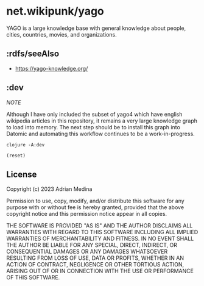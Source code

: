 # net.wikipunk/yago
YAGO is a large knowledge base with general knowledge about people,
cities, countries, movies, and organizations. 

## :rdfs/seeAlso
* https://yago-knowledge.org/

## :dev

*NOTE*

Although I have only included the subset of yago4 which have english
wikipedia articles in this repository, it remains a very large
knowledge graph to load into memory. The next step should be to
install this graph into Datomic and automating this workflow continues
to be a work-in-progress.

``` shell
clojure -A:dev
```

``` clojure
(reset)
```

## License
Copyright (c) 2023 Adrian Medina

Permission to use, copy, modify, and/or distribute this software for
any purpose with or without fee is hereby granted, provided that the
above copyright notice and this permission notice appear in all
copies.

THE SOFTWARE IS PROVIDED "AS IS" AND THE AUTHOR DISCLAIMS ALL
WARRANTIES WITH REGARD TO THIS SOFTWARE INCLUDING ALL IMPLIED
WARRANTIES OF MERCHANTABILITY AND FITNESS. IN NO EVENT SHALL THE
AUTHOR BE LIABLE FOR ANY SPECIAL, DIRECT, INDIRECT, OR CONSEQUENTIAL
DAMAGES OR ANY DAMAGES WHATSOEVER RESULTING FROM LOSS OF USE, DATA OR
PROFITS, WHETHER IN AN ACTION OF CONTRACT, NEGLIGENCE OR OTHER
TORTIOUS ACTION, ARISING OUT OF OR IN CONNECTION WITH THE USE OR
PERFORMANCE OF THIS SOFTWARE.
